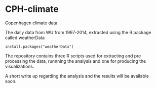 # CPH-climate
Copenhagen climate data 

The daily data from WU from 1997-2014, extracted using the R package called weatherData 

```{r}
install.packages("weatherData")
```

The repository contains three R scripts used for extracting and pre processing the data, runnning the analysis and one for producing the visualizations.

A short write up regarding the analysis and the results will be available soon.